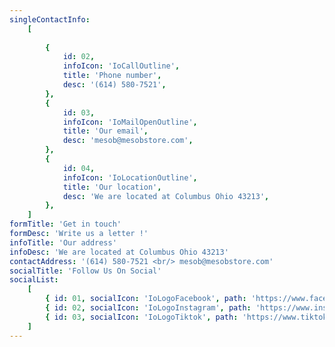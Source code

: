 ```yaml
---
singleContactInfo:
    [
       
        {
            id: 02,
            infoIcon: 'IoCallOutline',
            title: 'Phone number',
            desc: '(614) 580-7521',
        },
        {
            id: 03,
            infoIcon: 'IoMailOpenOutline',
            title: 'Our email',
            desc: 'mesob@mesobstore.com',
        },
        {
            id: 04,
            infoIcon: 'IoLocationOutline',
            title: 'Our location',
            desc: 'We are located at Columbus Ohio 43213',
        },
    ]
formTitle: 'Get in touch'
formDesc: 'Write us a letter !'
infoTitle: 'Our address'
infoDesc: 'We are located at Columbus Ohio 43213'
contactAddress: '(614) 580-7521 <br/> mesob@mesobstore.com'
socialTitle: 'Follow Us On Social'
socialList:
    [
        { id: 01, socialIcon: 'IoLogoFacebook', path: 'https://www.facebook.com/mesobinternational' },
        { id: 02, socialIcon: 'IoLogoInstagram', path: 'https://www.instagram.com/mesob_international/' },
        { id: 03, socialIcon: 'IoLogoTiktok', path: 'https://www.tiktok.com/@mesob_store?lang=en' },
    ]
---
```

